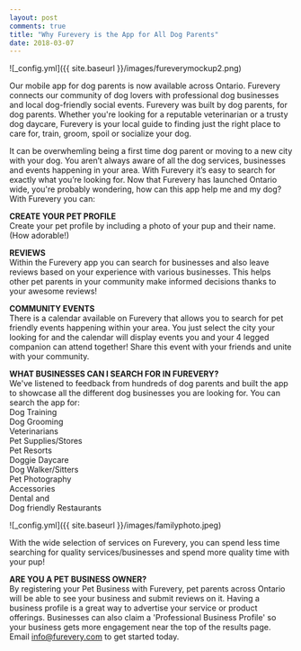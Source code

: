 ```yaml
---
layout: post
comments: true
title: "Why Furevery is the App for All Dog Parents"
date: 2018-03-07
---
```

![_config.yml]({{ site.baseurl }}/images/fureverymockup2.png)

Our mobile app for dog parents is now available across Ontario. Furevery connects our community of dog lovers with professional dog businesses and local dog-friendly social events. Furevery was built by dog parents, for dog parents. Whether you're looking for a reputable veterinarian or a trusty dog daycare, Furevery is your local guide to finding just the right place to care for, train, groom, spoil or socialize your dog. 

It can be overwhemling being a first time dog parent or moving to a new city with your dog. You aren’t always aware of all the dog services, businesses and events happening in your area. With Furevery it’s easy to search for exactly what you’re looking for. Now that Furevery has launched Ontario wide, you're probably wondering, how can this app help me and my dog? 
<br>With Furevery you can:

**CREATE YOUR PET PROFILE**
<br>Create your pet profile by including a photo of your pup and their name. (How adorable!)

**REVIEWS**
<br>Within the Furevery app you can search for businesses and also leave reviews based on your experience with various businesses. This helps other pet parents in your community make informed decisions thanks to your awesome reviews! 

**COMMUNITY EVENTS**
<br>There is a calendar available on Furevery that allows you to search for pet friendly events happening within your area. You just select the city your looking for and the calendar will display events you and your 4 legged companion can attend together! Share this event with your friends and unite with your community. 

**WHAT BUSINESSES CAN I SEARCH FOR IN FUREVERY?**
<br>We've listened to feedback from hundreds of dog parents and built the app to showcase all the different dog businesses you are looking for. 
You can search the app for:
<br>Dog Training
<br>Dog Grooming
<br>Veterinarians
<br>Pet Supplies/Stores
<br>Pet Resorts
<br>Doggie Daycare
<br>Dog Walker/Sitters
<br>Pet Photography
<br>Accessories
<br>Dental and 
<br>Dog friendly Restaurants

![_config.yml]({{ site.baseurl }}/images/familyphoto.jpeg)

With the wide selection of services on Furevery, you can spend less time searching for quality services/businesses and spend more quality time with your pup! 

**ARE YOU A PET BUSINESS OWNER?**
<br>By registering your Pet Business with Furevery, pet parents across Ontario will be able to see your business and submit reviews on it. Having a business profile is a great way to advertise your service or product offerings. Businesses can also claim a 'Professional Business Profile' so your business gets more engagement near the top of the results page. Email info@furevery.com to get started today. 



